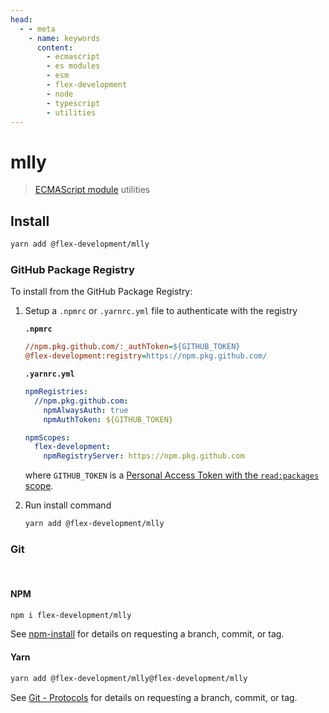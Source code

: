 ```yaml
---
head:
  - - meta
    - name: keywords
      content:
        - ecmascript
        - es modules
        - esm
        - flex-development
        - node
        - typescript
        - utilities
---
```


# mlly

> [ECMAScript module][1] utilities

## Install

```sh
yarn add @flex-development/mlly
```

### GitHub Package Registry

To install from the GitHub Package Registry:

1. Setup a `.npmrc` or `.yarnrc.yml` file to authenticate with the registry

   **`.npmrc`**

   ```ini
   //npm.pkg.github.com/:_authToken=${GITHUB_TOKEN}
   @flex-development:registry=https://npm.pkg.github.com/
   ```

   **`.yarnrc.yml`**

   ```yaml
   npmRegistries:
     //npm.pkg.github.com:
       npmAlwaysAuth: true
       npmAuthToken: ${GITHUB_TOKEN}

   npmScopes:
     flex-development:
       npmRegistryServer: https://npm.pkg.github.com
   ```

   where `GITHUB_TOKEN` is a [Personal Access Token with the `read:packages`
   scope][2].

2. Run install command

   ```sh
   yarn add @flex-development/mlly
   ```

### Git

<br/>

#### NPM

```sh
npm i flex-development/mlly
```

See [npm-install][3] for details on requesting a branch, commit, or tag.

#### Yarn

```sh
yarn add @flex-development/mlly@flex-development/mlly
```

See [Git - Protocols][4] for details on requesting a branch, commit, or tag.

[1]: https://nodejs.org/api/esm.html
[2]:
    https://docs.github.com/packages/learn-github-packages/about-permissions-for-github-packages#about-scopes-and-permissions-for-package-registries
[3]: https://docs.npmjs.com/cli/v8/commands/npm-install#description
[4]: https://yarnpkg.com/features/protocols#git
